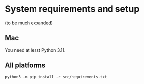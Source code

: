 # System requirements and setup

(to be much expanded)

## Mac

You need at least Python 3.11.

## All platforms

`python3 -m pip install -r src/requirements.txt`